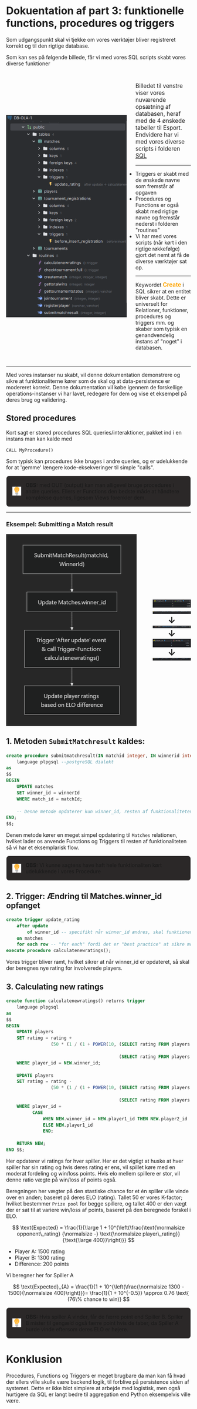 # Dokuentation af part 3: funktionelle functions, procedures og triggers

Som udgangspunkt skal vi tjekke om vores værktøjer bliver registreret korrekt og til den rigtige database.

Som kan ses på følgende billede, får vi med vores SQL scripts skabt vores diverse funktioner

<div style="display: flex; align-items: center;">
    <img style="height: 550px" src="../images/part3/folderView.png" alt="img_1.png" style="margin-right: 20px;">
    <ul>
        <p style="font-size: 110%">
    Billedet til venstre viser vores nuværende opsætning af databasen, heraf med de 4 ønskede tabeller til Esport. Endvidere har vi med vores diverse scripts i folderen <a href="../sql/create_script.sql">SQL</a>
        </p>
        <hr>
        <li>Triggers er skabt med de ønskede navne som fremstår af opgaven</li>
        <li>Procedures og Functions er også skabt med rigtige navne og fremstår nederst i folderen "routines"</li>
        <li> Vi har med vores scripts (når kørt i den rigtige røkkefølge) gjort det nemt at få de diverse værktøjer sat op.
        </li>
<hr>
        <p>
        Keywordet <span style=" color:orange; font-weight: bold; font-size:110% " >Create</span> i SQL sikrer at en entitet bliver skabt. Dette er universelt for Relationer, funktioner, procedures og triggers mm. og skaber som typisk en genandvendelig instans af "noget" i databasen.
        </p> </ul>
</div>

---

Med vores instanser nu skabt, vil denne dokumentation demonstrere og sikre at funktionaliterne kører som de skal og at data-persistence er modereret korrekt.
Denne dokumentation vil købe igennem de forskellige operations-instanser vi har lavet, redegøre for dem og vise et eksempel på deres brug og validering.

## Stored procedures

Kort sagt er stored procedures SQL queries/interaktioner, pakket ind i en instans man kan kalde med

```
CALL MyProcedure()
```

Som typisk kan procedures ikke bruges i andre queries, og er udelukkende for at 'gemme' længere kode-eksekveringer til simple "calls".

<div style="border: 1px solid #ccc; border-radius: 8px; padding: 16px; display: flex; align-items: center; background-color:rgb(43, 40, 40);">
    <img src="../images/part3/bulb.svg" alt="bulb" style="height: 24px; margin-right: 12px;">
    <div>
        <strong>OBS:</strong> med OUT (output) kan man alligevel bruge procedures i andre queries. Ellers er Functions den bedste måde at håndtere komplekse queries, ligesom Views forenkler dem.
    </div>
</div>

---

### Eksempel: Submitting a Match result

<div style="display: flex; align-items: center;">
    <img src="../images/part3/flow1.png" alt="flow1" style=" margin-right: 20px;">
    <div>
        <ol style="list-style-type: none;">
            <img src="../images/part3/image-4.png" alt="step 1" style="width: 120%;">
            <img src="../images/part3/image-5.png" alt="step 1" style="width: 120%;">
            </li>
            <li style="display: flex; align-items: center; flex-direction: column;">
                <span style="font-size: 24px; font-weight: bold;">↓</span>
                <img src="../images/part3/image-2.png" alt="step 2" style="width: 120%;">
            </li>
            <li style="display: flex; align-items: center; flex-direction: column;">
                <span style="font-size: 24px; font-weight: bold;">↓</span>
                <img src="../images/part3/image-3.png" alt="step 3" style="width: 120%;">
            </li>
            <li style="display: flex; align-items: center; flex-direction: column;"> 
                <span style="font-size: 24px; font-weight: bold;">↓</span>
                <img src="../images/part3/image-6.png" alt="step 3" style="width: 120%;">
            </li>
        </ol>
    </div>
</div>

## 1. Metoden `SubmitMatchresult` kaldes:

```sql
create procedure submitmatchresult(IN matchid integer, IN winnerid integer)
    language plpgsql --postgreSQL dialekt
as
$$
BEGIN
    UPDATE matches
    SET winner_id = winnerId
    WHERE match_id = matchId;

    -- Denne metode opdaterer kun winner_id, resten af funktionaliteten er sat over i trigger funktionen.
END;
$$;
```

Denen metode kører en meget simpel opdatering til `Matches` relationen, hvilket lader os anvende Functions og Triggers til resten af funktionaliteten så vi har et eksemplarisk flow.

<div style="border: 1px solid #ccc; border-radius: 8px; padding: 16px; display: flex; align-items: center; background-color:rgb(43, 40, 40);">
    <img src="../images/part3/bulb.svg" alt="bulb" style="height: 24px; margin-right: 12px;">
    <div>
        <strong>OBS:</strong> Vi kunne sagtens have haft hele funktionaliten kørt udelukkende i vores Procedure
    </div>
</div>

## 2. Trigger: Ændring til Matches.winner_id opfanget

```sql
create trigger update_rating
    after update
        of winner_id -- specifikt når winner_id ændres, skal funktionen køre
    on matches
    for each row -- "for each" fordi det er "best practice" at sikre mod bulk-updates og fungerer fint med vores single-update purpose
execute procedure calculatenewratings();
```

Vores trigger bliver ramt, hvilket sikrer at når winner_id er opdateret, så skal der beregnes nye rating for involverede players.

## 3. Calculating new ratings

```sql
create function calculatenewratings() returns trigger
    language plpgsql
as
$$
BEGIN
    UPDATE players
    SET rating = rating +
                 (50 * (1 / (1 + POWER(10, (SELECT rating FROM players WHERE player_id =
                                                                             CASE WHEN NEW.winner_id = NEW.player1_id THEN NEW.player2_id ELSE NEW.player1_id END) -
                                           (SELECT rating FROM players WHERE player_id = NEW.winner_id)) / 400.0)))
    WHERE player_id = NEW.winner_id;

    UPDATE players
    SET rating = rating -
                 (50 * (1 / (1 + POWER(10, (SELECT rating FROM players WHERE player_id =
                                                                             CASE WHEN NEW.winner_id = NEW.player1_id THEN NEW.player2_id ELSE NEW.player1_id END) -
                                           (SELECT rating FROM players WHERE player_id = NEW.winner_id)) / 400.0)))
    WHERE player_id =
          CASE
              WHEN NEW.winner_id = NEW.player1_id THEN NEW.player2_id
              ELSE NEW.player1_id
              END;

    RETURN NEW;
END $$;
```

Her opdaterer vi ratings for hver spiller. Her er det vigtigt at huske at hver spiller har sin rating og hvis deres rating er ens, vil spillet køre med en moderat fordeling og win/loss points. Hvis elo mellem spillere er stor, vil denne ratio vægte på win/loss af points også.

Beregningen her vægter på den stastiske chance for et én spiller ville vinde over en anden; baseret på deres ELO (rating). Tallet 50 er vores K-factor; hvilket bestemmer `Prize pool` for begge spillere, og tallet 400 er den vægt der er sat til at variere win/loss af points, baseret på den beregnede forskel i ELO.

$$
 \text{Expected} = \frac{1}{\large 1 + 10^{\left(\frac{\text{\normalsize opponent\_rating}  {\normalsize -}  \text{\normalsize player\_rating}}{\text{\large 400}}\right)}}
$$

- Player A: 1500 rating
- Player B: 1300 rating
- Difference: 200 points

Vi beregner her for Spiller A

$$
\text{Expected}_{A} = \frac{1}{1 + 10^{\left(\frac{\normalsize 1300 - 1500}{\normalsize 400}\right)}}= \frac{1}{1 + 10^{-0.5}} \approx 0.76 \text{ (76\% chance to win)}
$$

<div style="border: 1px solid #ccc; border-radius: 8px; padding: 16px; display: flex; align-items: center; background-color:rgb(43, 40, 40);">
    <img src="../images/part3/bulb.svg" alt="bulb" style="height: 24px; margin-right: 12px;">
    <div>
        <strong>OBS:</strong> Hvis spiller A vinder, får de færre point end Spiller B. Spiller B mister til gengæld også færre point hvis de taber, da Spiller A burde vinde eftersom deres ELO er højere.
    </div>
</div>

# Konklusion

Procedures, Functions og Triggers er meget brugbare da man kan få hvad der ellers ville skulle være backend logik, til forblive på persistence siden af systemet. Dette er ikke blot simplere at arbejde med logistisk, men også hurtigere da SQL er langt bedre til aggregation end Python eksempelvis ville være.
